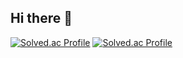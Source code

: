 ## Hi there 👋

[![Solved.ac Profile](http://mazassumnida.wtf/api/v2/generate_badge?boj=naneunmuneo)](https://solved.ac/naneunmuneo/)
[![Solved.ac Profile](https://mazandi.herokuapp.com/api?handle=naneunmuneo&theme=warm)](https://solved.ac/naneunmuneo)


<!--
**jin20203458/jin20203458** is a ✨ _special_ ✨ repository because its `README.md` (this file) appears on your GitHub profile.

Here are some ideas to get you started:


- 🔭 I’m currently working on ...
- 🌱 I’m currently learning ...
- 👯 I’m looking to collaborate on ...
- 🤔 I’m looking for help with ...
- 💬 Ask me about ...
- 📫 How to reach me: ...
- 😄 Pronouns: ...
- ⚡ Fun fact: ...
-->
